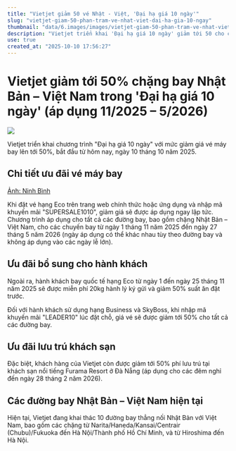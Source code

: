 ```yaml
---
title: "Vietjet giảm 50 vé Nhật - Việt, 'Đại hạ giá 10 ngày'"
slug: "vietjet-giam-50-phan-tram-ve-nhat-viet-dai-ha-gia-10-ngay"
thumbnail: "data/6.images/images/vietjet-giam-50-phan-tram-ve-nhat-viet-dai-ha-gia-10-ngay.webp"
description: "Vietjet triển khai 'Đại hạ giá 10 ngày' giảm tới 50 cho các chuyến bay Nhật Bản - Việt Nam cùng nhiều ưu đãi về hành lý, suất ăn và khách sạn."
use: true
created_at: "2025-10-10 17:56:27"
---
```


# Vietjet giảm tới 50% chặng bay Nhật Bản – Việt Nam trong 'Đại hạ giá 10 ngày' (áp dụng 11/2025 – 5/2026)

![](/images/20251010-00000003-imptrw-000-1-view.webp)

Vietjet triển khai chương trình "Đại hạ giá 10 ngày" với mức giảm giá vé máy bay lên tới 50%, bắt đầu từ hôm nay, ngày 10 tháng 10 năm 2025.

## Chi tiết ưu đãi vé máy bay

[Ảnh: Ninh Bình](https://travel.watch.impress.co.jp/img/trw/docs/2054/009/html/02_o.jpg.html)

Khi đặt vé hạng Eco trên trang web chính thức hoặc ứng dụng và nhập mã khuyến mãi "SUPERSALE1010", giảm giá sẽ được áp dụng ngay lập tức. Chương trình áp dụng cho tất cả các đường bay, bao gồm chặng Nhật Bản – Việt Nam, cho các chuyến bay từ ngày 1 tháng 11 năm 2025 đến ngày 27 tháng 5 năm 2026 (ngày áp dụng có thể khác nhau tùy theo đường bay và không áp dụng vào các ngày lễ lớn).

## Ưu đãi bổ sung cho hành khách

Ngoài ra, hành khách bay quốc tế hạng Eco từ ngày 1 đến ngày 25 tháng 11 năm 2025 sẽ được miễn phí 20kg hành lý ký gửi và giảm 50% suất ăn đặt trước.

Đối với hành khách sử dụng hạng Business và SkyBoss, khi nhập mã khuyến mãi "LEADER10" lúc đặt chỗ, giá vé sẽ được giảm tới 50% cho tất cả các đường bay.

## Ưu đãi lưu trú khách sạn

Đặc biệt, khách hàng của Vietjet còn được giảm tới 50% phí lưu trú tại khách sạn nổi tiếng Furama Resort ở Đà Nẵng (áp dụng cho các đêm nghỉ đến ngày 28 tháng 2 năm 2026).

## Các đường bay Nhật Bản – Việt Nam hiện tại

Hiện tại, Vietjet đang khai thác 10 đường bay thẳng nối Nhật Bản với Việt Nam, bao gồm các chặng từ Narita/Haneda/Kansai/Centrair (Chubu)/Fukuoka đến Hà Nội/Thành phố Hồ Chí Minh, và từ Hiroshima đến Hà Nội.